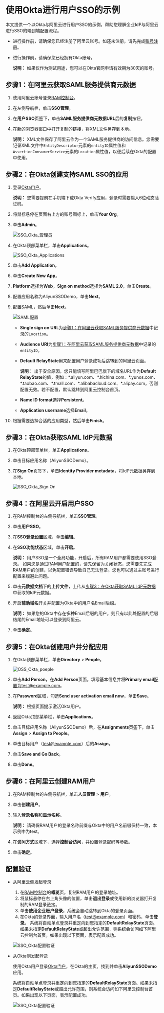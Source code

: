 # 使用Okta进行用户SSO的示例

本文提供一个以Okta与阿里云进行用户SSO的示例，帮助您理解企业IdP与阿里云进行SSO的端到端配置流程。

-   进行操作前，请确保您已经注册了阿里云账号。如还未注册，请先完成[账号注册](https://account.aliyun.com/register/register.htm)。
-   进行操作前，请确保您已经拥有Okta账号。

    **说明：** 如果仅作为测试用途，您可以在Okta官网申请有效期为30天的账号。


## 步骤1：在阿里云获取SAML服务提供商元数据

1.  使用阿里云账号登录[RAM控制台](https://ram.console.aliyun.com/)。

2.  在左侧导航栏，单击**SSO管理**。

3.  在**用户SSO**页签下，单击**SAML服务提供商元数据URL**后的**复制**按钮。

4.  在新的浏览器窗口中打开复制的链接，将XML文件另存到本地。

    **说明：** XML文件保存了阿里云作为一个SAML服务提供商的访问信息。您需要记录XML文件中`EntityDescriptor`元素的`entityID`属性值和`AssertionConsumerService`元素的`Location`属性值，以便后续在Okta的配置中使用。


## 步骤2：在Okta创建支持SAML SSO的应用

1.  登录[Okta门户](https://www.okta.com/)。

    **说明：** 您需要提前在手机端下载Okta Verify应用，登录时需要输入6位动态验证码。

2.  将鼠标悬停在页面右上方的账号图标上，单击**Your Org**。

3.  单击**Admin**。

    ![SSO_Okta_管理员](https://static-aliyun-doc.oss-cn-hangzhou.aliyuncs.com/assets/img/zh-CN/6790549951/p111967.png)

4.  在Okta顶部菜单栏，单击**Applications**。

    ![SSO_Okta_Applications](https://static-aliyun-doc.oss-cn-hangzhou.aliyuncs.com/assets/img/zh-CN/6790549951/p111964.png)

5.  单击**Add Application**。

6.  单击**Create New App**。

7.  **Platform**选择为**Web**，**Sign on method**选择为**SAML 2.0**，单击**Create**。

8.  配置应用名称为AliyunSSODemo，单击**Next**。

9.  配置SAML，然后单击**Next**。

    ![SAML配置](https://static-aliyun-doc.oss-cn-hangzhou.aliyuncs.com/assets/img/zh-CN/1111322061/p139864.png)

    -   **Single sign on URL**为[步骤1：在阿里云获取SAML服务提供商元数据](#section_7q5_glq_tbn)中记录的`Location`。
    -   **Audience URI**为[步骤1：在阿里云获取SAML服务提供商元数据](#section_7q5_glq_tbn)中记录的`entityID`。
    -   **Default RelayState**用来配置用户登录成功后跳转到的阿里云页面。

        **说明：** 出于安全原因，您只能填写阿里巴巴旗下的域名URL作为**Default RelayState**的值，例如：\*.aliyun.com、\*.hichina.com、\*.yunos.com、\*.taobao.com、\*.tmall.com、\*.alibabacloud.com、\*.alipay.com，否则配置无效。若不配置，默认跳转到阿里云控制台首页。

    -   **Name ID format**选择**Persistent**。
    -   **Application username**选择**Email**。
10. 根据需要选择合适的应用类型，然后单击**Finish**。


## 步骤3：在Okta获取SAML IdP元数据

1.  在Okta顶部菜单栏，单击**Applications**。

2.  单击目标应用名称（AliyunSSODemo）。

3.  在**Sign On**页签下，单击**Identity Provider metadata**，将IdP元数据另存到本地。

    ![SSO_Okta_Sign On](https://static-aliyun-doc.oss-cn-hangzhou.aliyuncs.com/assets/img/zh-CN/7790549951/p111987.png)


## 步骤4：在阿里云开启用户SSO

1.  在RAM控制台的左侧导航栏，单击**SSO管理**。

2.  单击**用户SSO**。

3.  在**SSO登录设置**区域，单击**编辑**。

4.  在**SSO功能状态**区域，单击**开启**。

    **说明：** 用户SSO是一个全局功能，开启后，所有RAM用户都需要使用SSO登录。 如果您是通过RAM用户配置的，请先保留为关闭状态，您需要先完成RAM用户的创建，以免配置错误导致自己无法登录。您也可以通过主账号进行配置来规避此问题。

5.  单击**元数据文档**下的**上传文件**，上传从[步骤3：在Okta获取SAML IdP元数据](#section_gja_2u2_so7)中获取的IdP元数据。

6.  开启**辅助域名**开关并配置为Okta中的用户名Email后缀。

    **说明：** 如果您的Okta中存在多种Email后缀的用户，则只有以此处配置的后缀结尾的Email地址可以登录到阿里云。

7.  单击**确定**。


## 步骤5：在Okta创建用户并分配应用

1.  在Okta顶部菜单栏，单击**Directory** \> **People**。

    ![OSS_Okta_poeple](https://static-aliyun-doc.oss-cn-hangzhou.aliyuncs.com/assets/img/zh-CN/7790549951/p113589.png)

2.  单击**Add Person**，在**Add Person**页面，填写基本信息并将**Primary email**配置为test@example.com。

3.  在**Password**区域，勾选**Send user activation email now**，单击**Save**。

    **说明：** 根据页面提示激活Okta用户。

4.  返回Okta顶部菜单栏，单击**Applications**。

5.  单击目标应用名称（AliyunSSODemo）后，在**Assignments**页签下，单击**Assign** \> **Assign to People**。

6.  单击目标用户（test@example.com）后的**Assign**。

7.  单击**Save and Go Back**。

8.  单击**Done**。


## 步骤6：在阿里云创建RAM用户

1.  在RAM控制台的左侧导航栏，单击**人员管理** \> **用户**。

2.  单击**创建用户**。

3.  输入**登录名称**和**显示名称**。

    **说明：** 请确保RAM用户的登录名称前缀与Okta中的用户名前缀保持一致，本示例中为test。

4.  在**访问方式**区域下，选择**控制台访问**，并设置登录密码等参数。

5.  单击**确定**。


## 配置验证

-   从阿里云侧发起登录

    1.  在[RAM控制台](https://ram.console.aliyun.com/)的**概览**页，复制RAM用户的登录地址。
    2.  将鼠标悬停在右上角头像的位置，单击**退出登录**或使用新的浏览器打开复制的RAM登录链接。
    3.  单击**使用企业账户登录**，系统会自动跳转到Okta的登录页面。
    4.  在Okta的登录界面，输入用户名（test@example.com）和密码，单击**登录**。
    系统将自动单点登录并重定向到您指定的**DefaultRelayState**页面。如果未指定**DefaultRelayState**或超出允许范围，则系统会访问如下阿里云控制台首页。如果出现以下页面，表示配置成功。

    ![SSO_Okta配置验证](https://static-aliyun-doc.oss-cn-hangzhou.aliyuncs.com/assets/img/zh-CN/0916498951/p111769.png)

-   从Okta侧发起登录

    使用Okta用户登录[Okta门户](https://www.okta.com/)，在Okta的主页，找到并单击**AliyunSSODemo**应用。

    系统将自动单点登录并重定向到您指定的**DefaultRelayState**页面。如果未指定**DefaultRelayState**或超出允许范围，则系统会访问如下阿里云控制台首页。如果出现以下页面，表示配置成功。

    ![SSO_Okta配置验证](https://static-aliyun-doc.oss-cn-hangzhou.aliyuncs.com/assets/img/zh-CN/0916498951/p111769.png)


